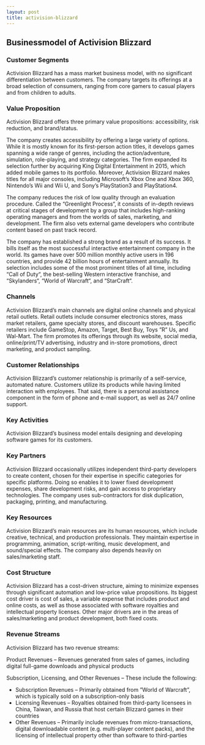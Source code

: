 ```yaml
---
layout: post
title: activision-blizzard
---
```


Businessmodel of Activision Blizzard
-------------------------------------

### Customer Segments

Activision Blizzard has a mass market business model, with no significant differentiation between customers. The company targets its offerings at a broad selection of consumers, ranging from core gamers to casual players and from children to adults.

### Value Proposition

Activision Blizzard offers three primary value propositions: accessibility, risk reduction, and brand/status.

The company creates accessibility by offering a large variety of options. While it is mostly known for its first-person action titles, it develops games spanning a wide range of genres, including the action/adventure, simulation, role-playing, and strategy categories. The firm expanded its selection further by acquiring King Digital Entertainment in 2015, which added mobile games to its portfolio. Moreover, Activision Blizzard makes titles for all major consoles, including Microsoft’s Xbox One and Xbox 360, Nintendo’s Wii and Wii U, and Sony’s PlayStation3 and PlayStation4.

The company reduces the risk of low quality through an evaluation procedure. Called the “Greenlight Process“, it consists of in-depth reviews at critical stages of development by a group that includes high-ranking operating managers and from the worlds of sales, marketing, and development. The firm also vets external game developers who contribute content based on past track record.

The company has established a strong brand as a result of its success. It bills itself as the most successful interactive entertainment company in the world. Its games have over 500 million monthly active users in 196 countries, and provide 42 billion hours of entertainment annually. Its selection includes some of the most prominent titles of all time, including “Call of Duty“, the best-selling Western interactive franchise, and “Skylanders“, “World of Warcraft“, and “StarCraft“.

### Channels

Activision Blizzard’s main channels are digital online channels and physical retail outlets. Retail outlets include consumer electronics stores, mass market retailers, game specialty stores, and discount warehouses. Specific retailers include GameStop, Amazon, Target, Best Buy, Toys ”R” Us, and Wal-Mart. The firm promotes its offerings through its website, social media, online/print/TV advertising, industry and in-store promotions, direct marketing, and product sampling.

### Customer Relationships

Activision Blizzard’s customer relationship is primarily of a self-service, automated nature. Customers utilize its products while having limited interaction with employees. That said, there is a personal assistance component in the form of phone and e-mail support, as well as 24/7 online support.

### Key Activities

Activision Blizzard’s business model entails designing and developing software games for its customers.

### Key Partners

Activision Blizzard occasionally utilizes independent third-party developers to create content, chosen for their expertise in specific categories for specific platforms. Doing so enables it to lower fixed development expenses, share development risks, and gain access to proprietary technologies. The company uses sub-contractors for disk duplication, packaging, printing, and manufacturing.

### Key Resources

Activision Blizzard’s main resources are its human resources, which include creative, technical, and production professionals. They maintain expertise in programming, animation, script-writing, music development, and sound/special effects. The company also depends heavily on sales/marketing staff.

### Cost Structure

Activision Blizzard has a cost-driven structure, aiming to minimize expenses through significant automation and low-price value propositions. Its biggest cost driver is cost of sales, a variable expense that includes product and online costs, as well as those associated with software royalties and intellectual property licenses. Other major drivers are in the areas of sales/marketing and product development, both fixed costs.

### Revenue Streams

Activision Blizzard has two revenue streams:

Product Revenues – Revenues generated from sales of games, including digital full-game downloads and physical products

Subscription, Licensing, and Other Revenues – These include the following:

 * Subscription Revenues – Primarily obtained from ”World of Warcraft”, which is typically sold on a subscription-only basis
* Licensing Revenues – Royalties obtained from third-party licensees in China, Taiwan, and Russia that host certain Blizzard games in their countries
* Other Revenues – Primarily include revenues from micro-transactions, digital downloadable content (e.g. multi-player content packs), and the licensing of intellectual property other than software to third-parties

